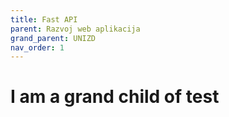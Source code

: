 ```yaml
---
title: Fast API
parent: Razvoj web aplikacija
grand_parent: UNIZD
nav_order: 1
---
```


# I am a grand child of test
